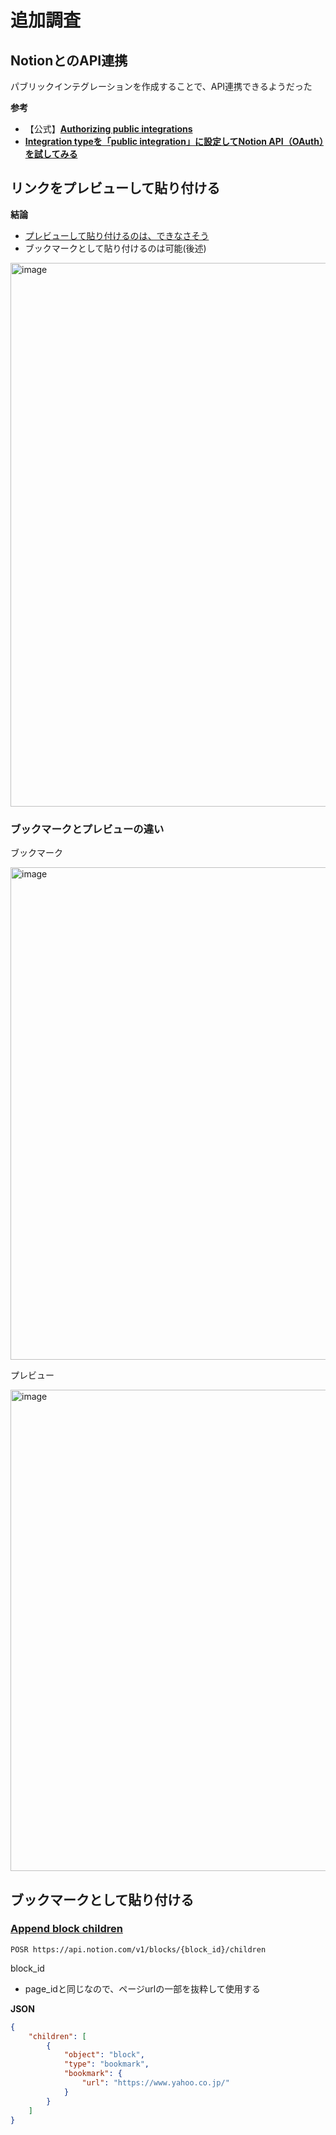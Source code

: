 # 追加調査

## NotionとのAPI連携

パブリックインテグレーションを作成することで、API連携できるようだった

**参考**

- 【公式】**[Authorizing public integrations](https://developers.notion.com/docs/authorization#authorizing-public-integrations)**
- **[Integration typeを「public integration」に設定してNotion API（OAuth）を試してみる](https://dev.classmethod.jp/articles/try-notion-api-with-public-integration/)**

## リンクをプレビューして貼り付ける

**結論**

- [プレビューして貼り付けるのは、できなさそう](https://developers.notion.com/reference/block#link-preview-blocks)
- ブックマークとして貼り付けるのは可能(後述)

<img width="870" alt="image" src="https://user-images.githubusercontent.com/50512657/174439181-e03ae252-2ac9-4a10-a49e-f7aefb05d694.png">


### ブックマークとプレビューの違い

ブックマーク

<img width="788" alt="image" src="https://user-images.githubusercontent.com/50512657/174439203-41bd74b9-7336-4cc3-8b40-80df6511cf93.png">


プレビュー

<img width="770" alt="image" src="https://user-images.githubusercontent.com/50512657/174439216-57400379-ce06-407e-a3b9-41af0e5a8f7d.png">


## ブックマークとして貼り付ける
### [Append block children](https://developers.notion.com/reference/patch-block-children)

`POSR https://api.notion.com/v1/blocks/{block_id}/children`

block_id

- page_idと同じなので、ページurlの一部を抜粋して使用する

**JSON**

```json
{
	"children": [
		{
			"object": "block",
			"type": "bookmark",
			"bookmark": {
				"url": "https://www.yahoo.co.jp/"
			}
		}
	]
}
```
